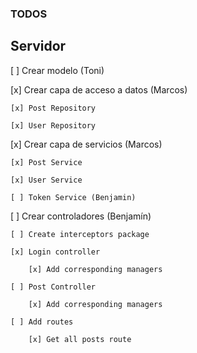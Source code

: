 ### TODOS

## Servidor

[ ] Crear modelo (Toni)

[x] Crear capa de acceso a datos (Marcos)

    [x] Post Repository
    
    [x] User Repository

[x] Crear capa de servicios (Marcos)

    [x] Post Service
    
    [x] User Service

    [ ] Token Service (Benjamin)

[ ] Crear controladores (Benjamín)

    [ ] Create interceptors package

    [x] Login controller

        [x] Add corresponding managers

    [ ] Post Controller

        [x] Add corresponding managers

	[ ] Add routes

	    [x] Get all posts route
